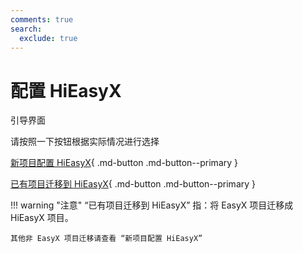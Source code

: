 ```yaml
---
comments: true
search:
  exclude: true
---
```


# 配置 HiEasyX
引导界面

请按照一下按钮根据实际情况进行选择

[新项目配置 HiEasyX](configure-new.md){ .md-button .md-button--primary }

[已有项目迁移到 HiEasyX](configure-transfer.md){ .md-button .md-button--primary }

!!! warning "注意"
    “已有项目迁移到 HiEasyX” 指：将 EasyX 项目迁移成 HiEasyX 项目。
    
    其他非 EasyX 项目迁移请查看 “新项目配置 HiEasyX”